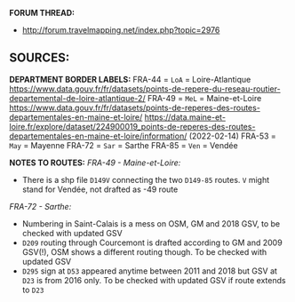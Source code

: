 ﻿**FORUM THREAD:**
- http://forum.travelmapping.net/index.php?topic=2976


**SOURCES:**
- 

**DEPARTMENT BORDER LABELS:**
FRA-44 = `LoA` = Loire-Atlantique
   https://www.data.gouv.fr/fr/datasets/points-de-repere-du-reseau-routier-departemental-de-loire-atlantique-2/
FRA-49 = `MeL` = Maine-et-Loire
   https://www.data.gouv.fr/fr/datasets/points-de-reperes-des-routes-departementales-en-maine-et-loire/
   https://data.maine-et-loire.fr/explore/dataset/224900019_points-de-reperes-des-routes-departementales-en-maine-et-loire/information/ (2022-02-14)
FRA-53 = `May` = Mayenne
FRA-72 = `Sar` = Sarthe
FRA-85 = `Ven` = Vendée


**NOTES TO ROUTES:**
*FRA-49 - Maine-et-Loire:*
- There is a shp file `D149V` connecting the two `D149-85` routes. `V` might stand for Vendée, not drafted as -49 route

*FRA-72 - Sarthe:*
- Numbering in Saint-Calais is a mess on OSM, GM and 2018 GSV, to be checked with updated GSV
- `D209` routing through Courcemont is drafted according to GM and 2009 GSV(!), OSM shows a different routing though. To be checked with updated GSV
- `D295` sign at `D53` appeared anytime between 2011 and 2018 but GSV at `D23` is from 2016 only. To be checked with updated GSV if route extends to `D23`